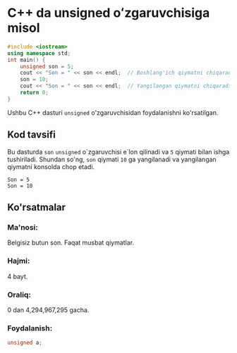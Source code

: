 # C++ da unsigned oʻzgaruvchisiga misol
```cpp
#include <iostream>
using namespace std;
int main() {
    unsigned son = 5;
    cout << "Son = " << son << endl;  // Boshlang'ich qiymatni chiqaradi
    son = 10;
    cout << "Son = " << son << endl;  // Yangilangan qiymatni chiqaradi
    return 0;
}
```
Ushbu C++ dasturi `unsigned` o'zgaruvchisidan foydalanishni ko'rsatilgan.
## Kod tavsifi
Bu dasturda `son` `unsigned` o\`zgaruvchisi e\`lon qilinadi va `5` qiymati bilan ishga tushiriladi.
Shundan so'ng, `son` qiymati `10` ga yangilanadi va yangilangan qiymatni konsolda chop etadi.
```console
Son = 5
Son = 10
```
## Ko'rsatmalar
### Ma'nosi:
Belgisiz butun son. Faqat musbat qiymatlar.
### Hajmi:
4 bayt.
### Oraliq:
0 dan 4,294,967,295 gacha.
### Foydalanish:
```cpp
unsigned a;
```
